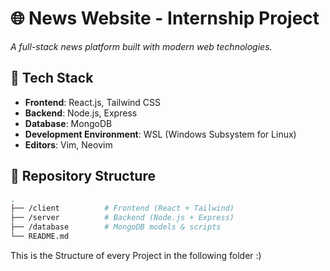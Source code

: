 # 🌐 News Website - Internship Project

_A full-stack news platform built with modern web technologies._

## 🚀 **Tech Stack**

- **Frontend**: React.js, Tailwind CSS
- **Backend**: Node.js, Express
- **Database**: MongoDB
- **Development Environment**: WSL (Windows Subsystem for Linux)
- **Editors**: Vim, Neovim

## 📂 **Repository Structure**

```bash
.
├── /client          # Frontend (React + Tailwind)
├── /server          # Backend (Node.js + Express)
├── /database        # MongoDB models & scripts
└── README.md
```

This is the Structure of every Project in the following folder :)
